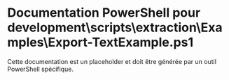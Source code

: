 # Documentation PowerShell pour development\scripts\extraction\Examples\Export-TextExample.ps1

Cette documentation est un placeholder et doit être générée par un outil PowerShell spécifique.
